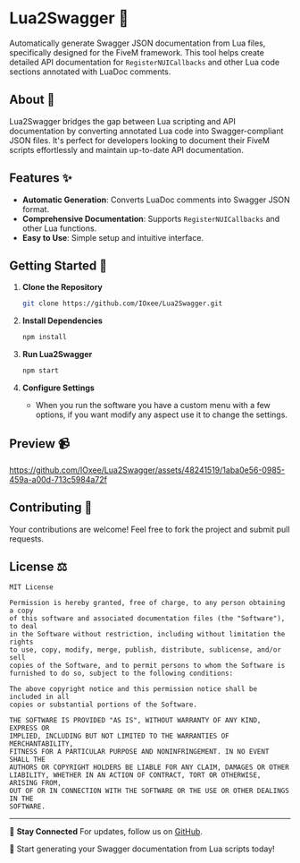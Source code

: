 
# Lua2Swagger 🚀

Automatically generate Swagger JSON documentation from Lua files, specifically designed for the FiveM framework. This tool helps create detailed API documentation for `RegisterNUICallbacks` and other Lua code sections annotated with LuaDoc comments.

## About 📖

Lua2Swagger bridges the gap between Lua scripting and API documentation by converting annotated Lua code into Swagger-compliant JSON files. It's perfect for developers looking to document their FiveM scripts effortlessly and maintain up-to-date API documentation.

## Features ✨
- **Automatic Generation**: Converts LuaDoc comments into Swagger JSON format.
- **Comprehensive Documentation**: Supports `RegisterNUICallbacks` and other Lua functions.
- **Easy to Use**: Simple setup and intuitive interface.

## Getting Started 🌟
1. **Clone the Repository**
   ```bash
   git clone https://github.com/IOxee/Lua2Swagger.git
   ```
2. **Install Dependencies**
   ```bash
   npm install
   ```

3. **Run Lua2Swagger**
   ```bash
   npm start
   ```
4. **Configure Settings**
   - When you run the software you have a custom menu with a few options, if you want modify any aspect use it to change the settings.

## Preview 📹
https://github.com/IOxee/Lua2Swagger/assets/48241519/1aba0e56-0985-459a-a00d-713c5984a72f



## Contributing 🤝
Your contributions are welcome! Feel free to fork the project and submit pull requests.

## License ⚖️
```text
MIT License

Permission is hereby granted, free of charge, to any person obtaining a copy
of this software and associated documentation files (the "Software"), to deal
in the Software without restriction, including without limitation the rights
to use, copy, modify, merge, publish, distribute, sublicense, and/or sell
copies of the Software, and to permit persons to whom the Software is
furnished to do so, subject to the following conditions:

The above copyright notice and this permission notice shall be included in all
copies or substantial portions of the Software.

THE SOFTWARE IS PROVIDED "AS IS", WITHOUT WARRANTY OF ANY KIND, EXPRESS OR
IMPLIED, INCLUDING BUT NOT LIMITED TO THE WARRANTIES OF MERCHANTABILITY,
FITNESS FOR A PARTICULAR PURPOSE AND NONINFRINGEMENT. IN NO EVENT SHALL THE
AUTHORS OR COPYRIGHT HOLDERS BE LIABLE FOR ANY CLAIM, DAMAGES OR OTHER
LIABILITY, WHETHER IN AN ACTION OF CONTRACT, TORT OR OTHERWISE, ARISING FROM,
OUT OF OR IN CONNECTION WITH THE SOFTWARE OR THE USE OR OTHER DEALINGS IN THE
SOFTWARE.
```

---

🔗 **Stay Connected**
For updates, follow us on [GitHub](https://github.com/IOxee/Lua2Swagger).

🎉 Start generating your Swagger documentation from Lua scripts today!
